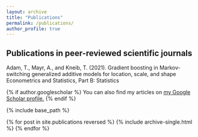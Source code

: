 ```yaml
---
layout: archive
title: "Publications"
permalink: /publications/
author_profile: true
---
```


Publications in peer-reviewed scientific journals
------

Adam, T., Mayr, A., and Kneib, T. (2021).
Gradient boosting in Markov-switching generalized additive models for location, scale, and shape
Econometrics and Statistics, Part B: Statistics

{% if author.googlescholar %}
  You can also find my articles on <u><a href="{{author.googlescholar}}">my Google Scholar profile</a>.</u>
{% endif %}

{% include base_path %}

{% for post in site.publications reversed %}
  {% include archive-single.html %}
{% endfor %}
